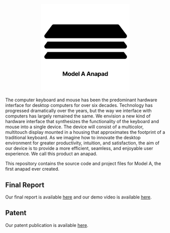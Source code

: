 <p align="center"><a href="https://anapad.tech" target="_blank"><img width="55%" src=".github/img/repo-logo.svg" alt="Model A Anapad"></a></p>

The computer keyboard and mouse has been the predominant hardware interface for desktop computers for over six decades. Technology has progressed dramatically over the years, but the way we interface with computers has largely remained the same. We envision a new kind of hardware interface that synthesizes the functionality of the keyboard and mouse into a single device. The device will consist of a multicolor, multitouch display mounted in a housing that approximates the footprint of a traditional keyboard. As we imagine how to innovate the desktop environment for greater productivity, intuition, and satisfaction, the aim of our device is to provide a more efficient, seamless, and enjoyable user experience. We call this product an anapad.

This repository contains the source code and project files for Model A, the first anapad ever created.

## Final Report
Our final report is available [here](./Final%20Report.pdf) and our demo video is available [here](https://youtu.be/0lt1XHIlfdE).

## Patent
Our patent publication is available [here](https://patents.google.com/patent/US20240353927A1).